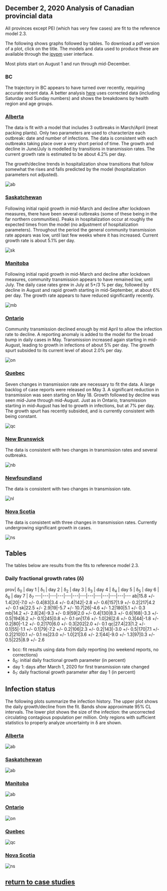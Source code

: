 ## December 2, 2020 Analysis of Canadian provincial data

All provinces except PEI (which has very few cases) are fit to the reference model 2.3.

The following shows graphs followed by tables.
To download a pdf version of a plot, click on the title.
The models and data used to produce these
are available through the [ipypm](../../ipypm) user interface.

Most plots start on August 1 and run through mid-December.

### BC

The trajectory in BC appears to have turned over recently, requiring accurate recent data.
A better analysis [here](../bc20201201) uses corrected data (including Saturday and Sunday numbers) and shows
the breakdowns by health region and age groups.

### [Alberta](img/ab_2_3_1202.pdf)

The data is fit with a model that includes 3 outbreaks in March/April (meat packing plants).
Only two parameters are used to characterize each outbreak: date and number of infections.
The data is consistent with each outbreaks taking place over a very short period of time.
The growth and decline in June/July is modelled by transitions in transmission rates.
The current growth rate is estimated to be about 4.2% per day.

The growth/decline trends in hospitalization show transitions that follow somewhat the rises
and falls predicted by the model (hospitalization parameters not adjusted).

![ab](img/ab_2_3_1202.png)

### [Saskatchewan](img/sk_2_3_1202.pdf)

Following initial rapid growth in mid-March and decline after lockdown measures,
there have been several outbreaks (some of these being in the far northern communities).
Peaks in hospitalization occur at roughly the expected times from the model (no adjustment of hospitalization parameters).
Throughout the period the general community transmission rate appears was low, until last few weeks where it has increased.
Current growth rate is about 5.1% per day.

![sk](img/sk_2_3_1202.png)

### [Manitoba](img/mb_2_3_1202.pdf)

Following initial rapid growth in mid-March and decline after lockdown measures,
community transmission appears to have remained low, until July.
The daily case rates grew in July at 5+/3 % per day, followed by decline in August and
rapid growth starting in mid-September, at about 6% per day.
The growth rate appears to have reduced significantly recently.

![mb](img/mb_2_3_1202.png)

### [Ontario](img/on_2_3_1202.pdf)

Community transmission declined enough by mid April to allow the infection rate to decline.
A reporting anomaly is added to the model for the broad bump in daily cases in May.
Transmission increased again starting in mid-August,
leading to growth in infections of about 5% per day.
The growth spurt subsided to its current level of about 2.0% per day.

![on](img/on_2_3_1202.png)

### [Quebec](img/qc_2_5_1202.pdf)

Seven changes in transmission rate are necessary to fit the data.
A large backlog of case reports were released on May 3.
A significant reduction in transmission was seen starting on May 18.
Growth followed by decline was seen mid-June through mid-August.
Just as in Ontario, transmission starting in mid-August has led to growth in infections, but at 7% per day.
The growth spurt has recently subsided, and is currently consistent with being constant.

![qc](img/qc_2_5_1202.png)

### [New Brunswick](img/nb_2_5_1202.pdf)

The data is consistent with two changes in transmission rates and
several outbreaks.

![nb](img/nb_2_5_1202.png)

### [Newfoundland](img/nl_2_3_1202.pdf)

The data is consistent with two changes in transmission rate.

![nl](img/nl_2_3_1202.png)

### [Nova Scotia](img/ns_2_3_1202.pdf)

The data is consistent with three changes in transmission rates. Currently undergrowing significant growth in cases.


![ns](img/ns_2_3_1202.png)

## Tables

The tables below are results from the fits to reference model 2.3.

### Daily fractional growth rates (&delta;)

prov| &delta;<sub>0</sub> | day 1 | &delta;<sub>1</sub> | day 2 | &delta;<sub>2</sub> | day 3 | &delta;<sub>3</sub> | day 4 | &delta;<sub>4</sub> | day 5 | &delta;<sub>5</sub> | day 6 | &delta;<sub>6</sub> | day 7 | &delta;<sub>7</sub> 
---|---|---|---|---|---|---|---|---|---|---|---|---
ab|15.8 +/- 1.4|20|-7.0 +/- 0.4|83|3.4 +/- 0.4|142|-2.8 +/- 0.6|157|1.9 +/- 0.2|217|4.2 +/- 0.1
sk|22.5 +/- 2.9|19|-5.7 +/- 10.7|26|-4.6 +/- 1.2|180|5.1 +/- 0.3
mb|14.2 +/- 2.8|24|-9.3 +/- 0.9|59|2.0 +/- 0.4|130|8.3 +/- 0.6|168|-3.3 +/- 0.5|194|6.2 +/- 0.1|245|0.8 +/- 0.1
on|17.6 +/- 1.0|26|2.6 +/- 0.3|44|-1.8 +/- 0.2|80|-1.2 +/- 0.2|170|6.0 +/- 0.3|202|2.0 +/- 0.1
qc|27.4|23|1.2 +/- 0.1|55|-1.1 +/- 0.1|79|-7.2 +/- 0.2|106|2.3 +/- 0.2|143|-3.0 +/- 0.5|170|7.1 +/- 0.2|210|0.1 +/- 0.1
ns|23.0 +/- 1.0|21|3.6 +/- 2.1|44|-9.0 +/- 1.3|97|0.3 +/- 0.5|225|8.9 +/- 2.6

* bcc: fit results using data from daily reporting (no weekend reports, no corrections)
* &delta;<sub>0</sub>: initial daily fractional growth parameter (in percent)
* day 1: days after March 1, 2020 for first transmission rate changed
* &delta;<sub>1</sub>: daily fractional growth parameter after day 1 (in percent)

## Infection status

The following plots summarize the infection history.
The upper plot shows the daily growth/decline from the fit. Bands show approximate 95% CL intervals.
The lower plot shows the size of the infection: the uncorrected circulating contagious population per
million.
Only regions with sufficient statistics to properly analyze uncertainty in &delta; are shown.


### [Alberta](img/ab-summary.pdf)

![ab](img/ab-summary.png)

### [Saskatchewan](img/sk-summary.pdf)

![ab](img/sk-summary.png)

### [Manitoba](img/mb-summary.pdf)

![ab](img/mb-summary.png)

### [Ontario](img/on-summary.pdf)

![on](img/on-summary.png)

### [Quebec](img/qc-summary.pdf)

![qc](img/qc-summary.png)

### [Nova Scotia](img/ns-summary.pdf)

![ns](img/ns-summary.png)


## [return to case studies](../index.md)

